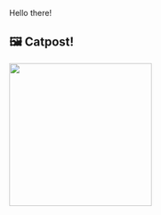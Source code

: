 Hello there!



## 🖼️ Catpost!

<sub>
    <img src="https://cdn2.thecatapi.com/images/bni.jpg" height="256">
</sub>


